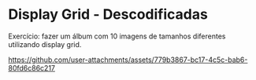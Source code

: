 # Display Grid - Descodificadas
Exercício: fazer um álbum com 10 imagens de tamanhos diferentes utilizando display grid.

https://github.com/user-attachments/assets/779b3867-bc17-4c5c-bab6-80fd6c86c217


